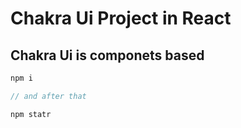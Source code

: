 # Chakra Ui Project in React
## Chakra Ui is componets based


```javascript
npm i

// and after that 

npm statr
```